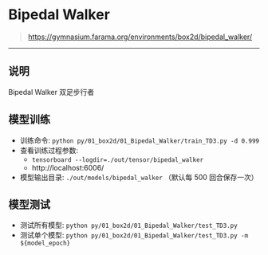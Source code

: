 # Bipedal Walker

> https://gymnasium.farama.org/environments/box2d/bipedal_walker/

------

## 说明

Bipedal Walker 双足步行者

## 模型训练

- 训练命令: `python py/01_box2d/01_Bipedal_Walker/train_TD3.py -d 0.999`
- 查看训练过程参数: 
    - `tensorboard --logdir=./out/tensor/bipedal_walker`
    - http://localhost:6006/
- 模型输出目录: `./out/models/bipedal_walker` （默认每 500 回合保存一次）


## 模型测试

- 测试所有模型: `python py/01_box2d/01_Bipedal_Walker/test_TD3.py`
- 测试单个模型: `python py/01_box2d/01_Bipedal_Walker/test_TD3.py -m ${model_epoch}`
